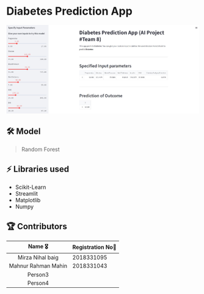 # Diabetes Prediction App

![Homepage](./diabetes%20pred.JPG)

## 🛠 Model 

> Random Forest 

## ⚡ Libraries used

- Scikit-Learn
- Streamlit
- Matplotlib
- Numpy

## 🏆 Contributors 

|      Name 🎖️    |     Registration No👋    |
|:-------------:|:-------------------|
| Mirza Nihal baig |  2018331095 | 
| Mahnur Rahman Mahin       | 2018331043 |     
| Person3  |   |  
| Person4  |   |  

